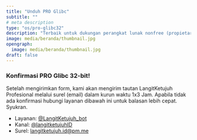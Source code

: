 ```yaml
---
title: "Unduh PRO Glibc"
subtitle: ""
# meta description
type: "os/pro-glibc32"
description: "Terbaik untuk dukungan perangkat lunak nonfree (propietary)"
image: media/beranda/thumbnail.jpg
opengraph:
  image: media/beranda/thumbnail.jpg
draft: false
---
```


### Konfirmasi PRO Glibc 32-bit!
Setelah mengirimkan form, kami akan mengirim tautan LangitKetujuh Profesional melalui surel (email) dalam kurun waktu 1x3 Jam. Apabila tidak ada konfirmasi hubungi layanan dibawah ini untuk balasan lebih cepat. Syukran.

* Layanan: [@LangitKetujuh_bot](https://t.me/LangitKetujuh_bot)
* Kanal: [@langitketujuhID](https://t.me/langitketujuhID)
* Surel: [langitketujuh.id@pm.me](mailto:langitketujuh.id@pm.me)
